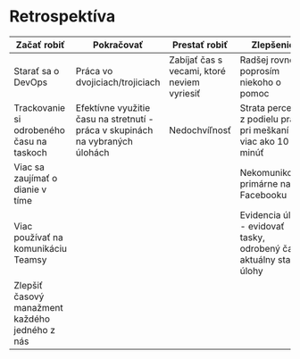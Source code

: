 # Retrospektíva

| **Začať robiť** | **Pokračovať** | **Prestať robiť** | **Zlepšenie** |
|-----------------|----------------|-------------------|---------------|
| Starať sa o DevOps | Práca vo dvojiciach/trojiciach | Zabíjať čas s vecami, ktoré neviem vyriesiť | Radšej rovno poprosím niekoho o pomoc |
| Trackovanie si odrobeného času na taskoch | Efektívne využitie času na stretnutí - práca v skupinách na vybraných úlohách | Nedochvíľnosť | Strata percent z podielu práce pri meškaní viac ako 10 minúť |
| Viac sa zaujímať o dianie v tíme | | | Nekomunikovať primárne na Facebooku | Ignorovať správy z Facebooku a snažiť sa komunikovať v Teamsoch |
| Viac používať na komunikáciu Teamsy | | | Evidencia úloh - evidovať tasky, odrobený čas, aktuálny stav úlohy |
| Zlepšiť časový manažment každého jedného z nás | | | |
